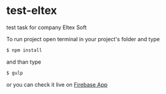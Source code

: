 # test-eltex
test task for company Eltex Soft

To run project open terminal in your project's folder and type
```sh
$ npm install
```

and than type 
```sh
$ gulp
```

or you can check it live on [Firebase App](https://test-eltex.firebaseapp.com)
